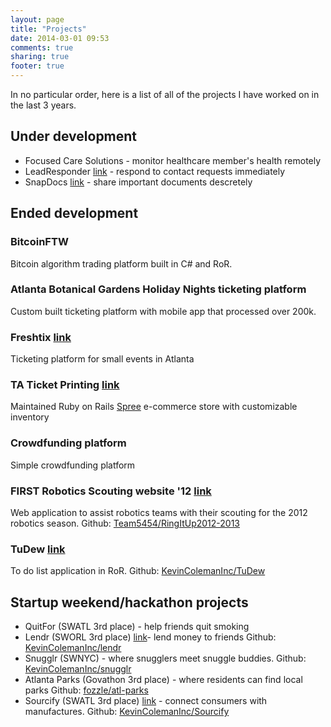 ```yaml
---
layout: page
title: "Projects"
date: 2014-03-01 09:53
comments: true
sharing: true
footer: true
---
```

In no particular order, here is a list of all of the projects I have worked on in the last 3 years.

## Under development
* Focused Care Solutions - monitor healthcare member's health remotely
* LeadResponder [link](http://LeadResponder.com) - respond to contact requests immediately
* SnapDocs [link](http://SnapDocs.io) - share important documents descretely

## Ended development
### BitcoinFTW
Bitcoin algorithm trading platform built in C# and RoR.

### Atlanta Botanical Gardens Holiday Nights ticketing platform
Custom built ticketing platform with mobile app that processed over 200k. 

### Freshtix [link](http://freshtix.com)
Ticketing platform for small events in Atlanta

### TA Ticket Printing [link](taticketprinting.com)
Maintained Ruby on Rails [Spree](http://spreecommerce.com/) e-commerce store with customizable inventory

### Crowdfunding platform
Simple crowdfunding platform

### FIRST Robotics Scouting website '12 [link](http://ditu2012scouting.herokuapp.com/)
Web application to assist robotics teams with their scouting for the 2012 robotics season. Github: [Team5454/RingItUp2012-2013](https://github.com/Team5454/RingItUp2012-2013)

### TuDew [link](http://tudew.herokuapp.com/)
To do list application in RoR. Github: [KevinColemanInc/TuDew](https://github.com/KevinColemanInc/TuDew)

## Startup weekend/hackathon projects
* QuitFor (SWATL 3rd place) - help friends quit smoking
* Lendr (SWORL 3rd place) [link](http://lendrapp.herokuapp.com/)- lend money to friends Github: [KevinColemanInc/lendr](https://github.com/KevinColemanInc/lendr)
* Snugglr (SWNYC) - where snugglers meet snuggle buddies. Github: [KevinColemanInc/snugglr](https://github.com/KevinColemanInc/snugglr)
* Atlanta Parks (Govathon 3rd place) - where residents can find local parks Github: [fozzle/atl-parks](https://github.com/fozzle/atl-parks)
* Sourcify (SWATL 3rd place) [link](http://sourci.herokuapp.com/) - connect consumers with manufactures. Github: [KevinColemanInc/Sourcify](https://github.com/KevinColemanInc/Sourcify)
